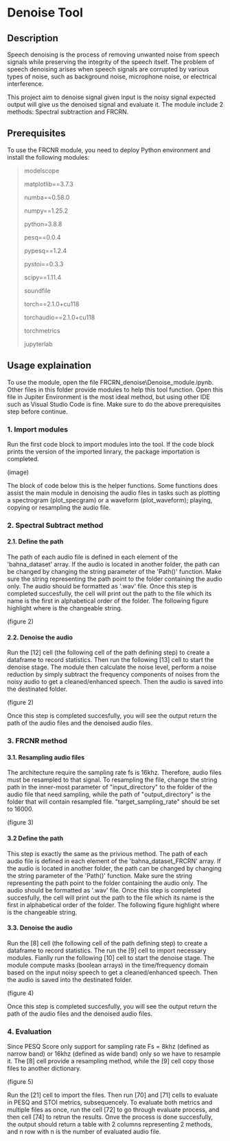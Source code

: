 # Denoise Tool
## Description
Speech denoising is the process of removing unwanted noise from speech signals while preserving the integrity of the speech itself. 
The problem of speech denoising arises when speech signals are corrupted by various types of noise, such as background noise, microphone noise, or electrical interference.

This project aim to denoise signal given input is the noisy signal expected output will give us the denoised signal and evaluate it. The module include 2 methods: Spectral subtraction and FRCRN.

## Prerequisites
To use the FRCNR module, you need to deploy Python environment and install the following modules:

> modelscope
> 
> matplotlib==3.7.3
> 
> numba==0.58.0
> 
> numpy==1.25.2
> 
> python=3.8.8
> 
> pesq==0.0.4
> 
> pypesq==1.2.4
> 
> pystoi==0.3.3
> 
> scipy==1.11.4
> 
> soundfile
> 
> torch==2.1.0+cu118
> 
> torchaudio==2.1.0+cu118
> 
> torchmetrics
> 
> jupyterlab

## Usage explaination
To use the module, open the file FRCRN_denoise\Denoise_module.ipynb. Other files in this folder provide modules to help this tool function. Open this file in Jupiter Environment is the most ideal method, but using other IDE such as Visual Studio Code is fine. Make sure to do the above prerequisites step before continue.
### 1. Import modules
Run the first code block to import modules into the tool. If the code block prints the version of the imported linrary, the package importation is completed.

(image)

The block of code below this is the helper functions. Some functions does assist the main module in denoising the audio files in tasks such as plotting a spectrogram (plot_specgram) or a waveform (plot_waveform); playing, copying or resampling the audio file.
### 2. Spectral Subtract method
#### 2.1. Define the path
The path of each audio file is defined in each element of the 'bahna_dataset' array. If the audio is located in another folder, the path can be changed by changing the string parameter of the 'Path()' function. Make sure the string representing the path point to the folder containing the audio only. The audio should be formatted as '.wav' file. Once this step is completed succesfully, the cell will print out the path to the file which its name is the first in alphabetical order of the folder. The following figure highlight where is the changeable string.

(figure 2)
#### 2.2. Denoise the audio
Run the [12] cell (the following cell of the path defining step) to create a dataframe to record statistics. Then run the following [13] cell to start the denoise stage. The module then calculate the noise level, perform a noise reduction by simply subtract the frequency components of noises from the noisy audio to get a cleaned/enhanced speech. Then the audio is saved into the destinated folder.

(figure 2)

Once this step is completed succesfully, you will see the output return the path of the audio files and the denoised audio files.
### 3. FRCNR method
#### 3.1. Resampling audio files
The architecture require the sampling rate fs is 16khz. Therefore, audio files must be resampled to that signal. To resampling the file, change the string path in the inner-most parameter of "input_directory" to the folder of the audio file that need sampling, while the path of "output_directory" is the folder that will contain resampled file. "target_sampling_rate" should be set to 16000.

(figure 3)

#### 3.2 Define the path
This step is exactly the same as the privious method. The path of each audio file is defined in each element of the 'bahna_dataset_FRCRN' array. If the audio is located in another folder, the path can be changed by changing the string parameter of the 'Path()' function. Make sure the string representing the path point to the folder containing the audio only. The audio should be formatted as '.wav' file. Once this step is completed succesfully, the cell will print out the path to the file which its name is the first in alphabetical order of the folder. The following figure highlight where is the changeable string.

#### 3.3. Denoise the audio
Run the [8] cell (the following cell of the path defining step) to create a dataframe to record statistics. The  run the [9] cell to import necessary modules. Fianlly run the following [10] cell to start the denoise stage. The module compute masks (boolean arrays) in the time/frequency domain based on the input noisy speech to get a cleaned/enhanced speech. Then the audio is saved into the destinated folder. 

(figure 4)

Once this step is completed succesfully, you will see the output return the path of the audio files and the denoised audio files.

### 4. Evaluation
Since PESQ Score only support for sampling rate Fs = 8khz (defined as narrow band) or 16khz (defined as wide band) only so we have to resample it. The [8] cell provide a resampling method, while the [9] cell copy those files to another dictionary.

(figure 5)

Run the [21] cell to import the files. Then run [70] and [71] cells to evaluate in PESQ and STOI metrics, subsequencely. To evaluate both metrics and multiple files as once, run the cell [72] to go through evaluate process, and then cell [74] to retrun the results.
Onve the process is done succesfully, the output should return a table with 2 columns representing 2 methods, and n row with n is the number of evaluated audio file.
